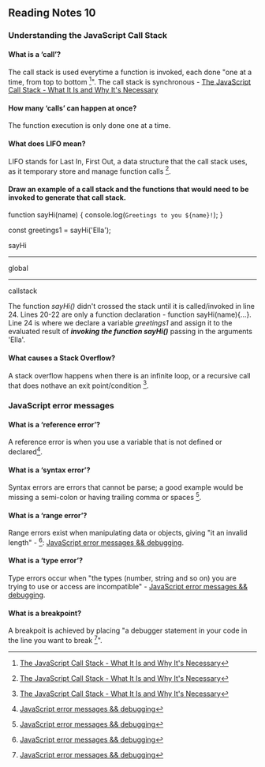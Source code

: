 ## Reading Notes 10

### Understanding the JavaScript Call Stack

#### What is a ‘call’?

The call stack is used everytime a function is invoked, each done "one at a time, from top to bottom [^1]". The call stack is synchronous - [The JavaScript Call Stack - What It Is and Why It's Necessary](https://www.freecodecamp.org/news/understanding-the-javascript-call-stack-861e41ae61d4)

#### How many ‘calls’ can happen at once?

The function execution is only done one at a time.

#### What does LIFO mean?

LIFO stands for Last In, First Out, a data structure that the call stack uses, as it temporary store and manage function calls [^1].

#### Draw an example of a call stack and the functions that would need to be invoked to generate that call stack.


function sayHi(name) {
  console.log(`Greetings to you ${name}!`);
}

const greetings1 = sayHi('Ella');



sayHi
_________________
global
_________________
   callstack
   
   
The function *sayHi()* didn't crossed the stack until it is called/invoked in line 24. Lines 20-22 are only a function declaration - function sayHi(name){...}. Line 24 is where we declare a variable *greetings1* and assign it to the evaluated result of ***invoking the function sayHi()*** passing in the arguments 'Ella'.

#### What causes a Stack Overflow?

A stack overflow happens when there is an infinite loop, or a recursive call that does nothave an exit point/condition [^1].


### JavaScript error messages

#### What is a ‘reference error’?

A reference error is when you use a variable that is not defined or declared[^2].

#### What is a ‘syntax error’?

Syntax errors are errors that cannot be parse; a good example would be missing a semi-colon or having trailing comma or spaces [^2].

#### What is a ‘range error’?

Range errors exist when manipulating data or objects, giving "it an invalid length" - [^2]: [JavaScript error messages && debugging](https://codeburst.io/javascript-error-messages-debugging-d23f84f0ae7c).

#### What is a ‘type error’?

Type errors occur when "the types (number, string and so on) you are trying to use or access are incompatible" - [JavaScript error messages && debugging](https://codeburst.io/javascript-error-messages-debugging-d23f84f0ae7c).

#### What is a breakpoint?

A breakpoit is achieved by placing "a debugger statement in your code in the line you want to break [^2]".
[
](https://miro.medium.com/max/1100/1*yhFA4njFS7JCRVZPzvDU-A.png)




[^1]: [The JavaScript Call Stack - What It Is and Why It's Necessary](https://www.freecodecamp.org/news/understanding-the-javascript-call-stack-861e41ae61d4)
[^2]: [JavaScript error messages && debugging](https://codeburst.io/javascript-error-messages-debugging-d23f84f0ae7c)

